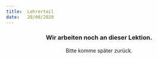 ```yaml
---
title:  Lehrerteil
date:   28/08/2020
---
```


### <center>Wir arbeiten noch an dieser Lektion.</center>
<center>Bitte komme später zurück.</center>